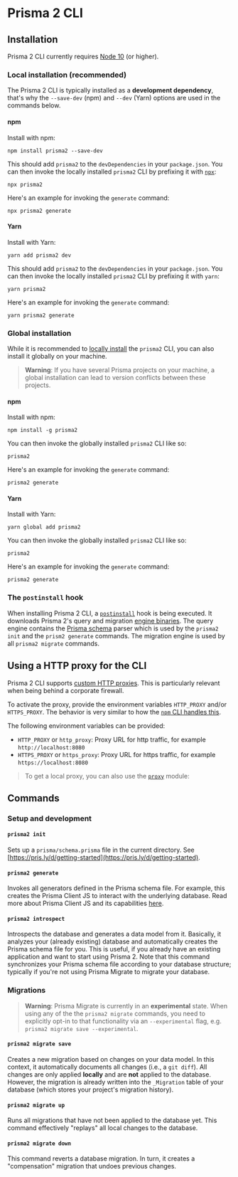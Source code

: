 # Prisma 2 CLI

## Installation

Prisma 2 CLI currently requires [Node 10](https://nodejs.org/en/download/releases/) (or higher).

### Local installation (recommended)

The Prisma 2 CLI is typically installed as a **development dependency**, that's why the `--save-dev` (npm) and `--dev` (Yarn) options are used in the commands below.

#### npm

Install with npm:

```
npm install prisma2 --save-dev
```

This should add `prisma2` to the `devDependencies` in your `package.json`. You can then invoke the locally installed `prisma2` CLI by prefixing it with [`npx`](https://github.com/npm/npx#readme):

```
npx prisma2
```

Here's an example for invoking the `generate` command:

```
npx prisma2 generate
```


#### Yarn

Install with Yarn:

```
yarn add prisma2 dev
```

This should add `prisma2` to the `devDependencies` in your `package.json`. You can then invoke the locally installed `prisma2` CLI by prefixing it with `yarn`:

```
yarn prisma2
```

Here's an example for invoking the `generate` command:

```
yarn prisma2 generate
```

### Global installation

While it is recommended to [locally install](#local-installation-recommended) the `prisma2` CLI, you can also install it globally on your machine. 

> **Warning**: If you have several Prisma projects on your machine, a global installation can lead to version conflicts between these projects.

#### npm

Install with npm:

```
npm install -g prisma2
```

You can then invoke the globally installed `prisma2` CLI like so:

```
prisma2
```

Here's an example for invoking the `generate` command:

```
prisma2 generate
```


#### Yarn

Install with Yarn:

```
yarn global add prisma2
```

You can then invoke the globally installed `prisma2` CLI like so:

```
prisma2
```

Here's an example for invoking the `generate` command:

```
prisma2 generate
```

### The `postinstall` hook

When installing Prisma 2 CLI, a [`postinstall`](https://github.com/prisma/prisma2/blob/master/cli/sdk/package.json#L13) hook is being executed. It downloads Prisma 2's query and migration [engine binaries](https://github.com/prisma/prisma-engine). The query engine contains the [Prisma schema](./prisma-schema-file.md) parser which is used by the `prisma2 init` and the `prism2 generate` commands. The migration engine is used by all `prisma2 migrate` commands.

## Using a HTTP proxy for the CLI

Prisma 2 CLI supports [custom HTTP proxies](https://github.com/prisma/prisma2/issues/506). This is particularly relevant when being behind a corporate firewall.

To activate the proxy, provide the environment variables `HTTP_PROXY` and/or `HTTPS_PROXY`. The behavior is very similar to how the [`npm` CLI handles this](https://docs.npmjs.com/misc/config#https-proxy).

The following environment variables can be provided:

- `HTTP_PROXY` or `http_proxy`: Proxy URL for http traffic, for example `http://localhost:8080`
- `HTTPS_PROXY` or `https_proxy`: Proxy URL for https traffic, for example `https://localhost:8080`

> To get a local proxy, you can also use the [`proxy`](https://www.npmjs.com/package/proxy) module:

## Commands

### Setup and development

#### `prisma2 init`

Sets up a `prisma/schema.prisma` file in the current directory. See [https://pris.ly/d/getting-started](https://pris.ly/d/getting-started).

#### `prisma2 generate`

Invokes all generators defined in the Prisma schema file. For example, this creates the Prisma Client JS to interact with the underlying database. Read more about Prisma Client JS and its capabilities [here](./prisma-client-js/use-only-prisma-client-js.md).

#### `prisma2 introspect`

Introspects the database and generates a data model from it. Basically, it analyzes your (already existing) database and automatically creates the Prisma schema file for you. This is useful, if you already have an existing application and want to start using Prisma 2. Note that this command synchronizes your Prisma schema file according to your database structure; typically if you're not using Prisma Migrate to migrate your database.

### Migrations

> **Warning**: Prisma Migrate is currently in an **experimental** state. When using any of the the `prisma2 migrate` commands, you need to explicitly opt-in to that functionality via an `--experimental` flag, e.g. `prisma2 migrate save --experimental`.

#### `prisma2 migrate save`

Creates a new migration based on changes on your data model. In this context, it automatically documents all changes (i.e., a `git diff`). All changes are only applied **locally** and are **not** applied to the database. However, the migration is already written into the `_Migration` table of your database (which stores your project's migration history).

#### `prisma2 migrate up`

Runs all migrations that have not been applied to the database yet. This command effectively "replays" all local changes to the database.

#### `prisma2 migrate down`

This command reverts a database migration. In turn, it creates a "compensation" migration that undoes previous changes.
